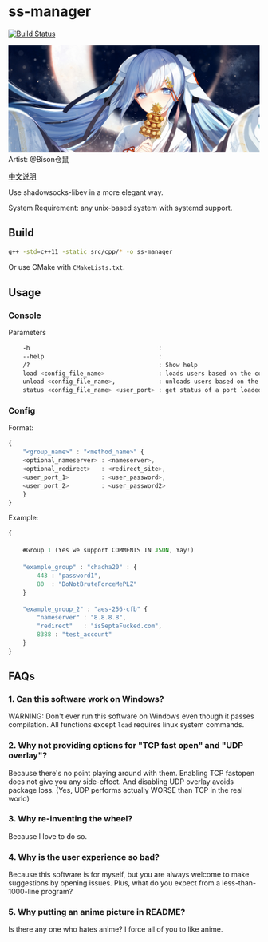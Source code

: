 # ss-manager

[![Build Status](https://travis-ci.org/LBYPatrick/ss-manager.svg?branch=master)](https://travis-ci.org/LBYPatrick/ss-manager)

![README_PIC](./resources/readme_pic.jpg)
Artist: @Bison仓鼠

[中文说明](./README.zhCN.md)

Use shadowsocks-libev in a more elegant way.

System Requirement: any unix-based system with systemd support.

## Build

```bash
g++ -std=c++11 -static src/cpp/* -o ss-manager
```

Or use CMake with ``CMakeLists.txt``.

## Usage

### Console

Parameters
```bash
    -h                                    :
    --help                                :
    /?                                    : Show help
    load <config_file_name>               : loads users based on the config file specified
    unload <config_file_name>,            : unloads users based on the config file specified (Need to load first)
    status <config_file_name> <user_port> : get status of a port loaded with a specific config

```

### Config

Format:

```javascript
{
    "<group_name>" : "<method_name>" {
    <optional_nameserver> : <nameserver>,
    <optional_redirect>   : <redirect_site>,
    <user_port_1>         : <user_password>,
    <user_port_2>         : <user_password2>
    }
}
```

Example:

```javascript
{

    #Group 1 (Yes we support COMMENTS IN JSON, Yay!)

    "example_group" : "chacha20" : {
        443 : "password1",
        80  : "DoNotBruteForceMePLZ"
    }

    "example_group_2" : "aes-256-cfb" {
        "nameserver" : "8.8.8.8",
        "redirect"   : "isSeptaFucked.com",
        8388 : "test_account"
    }
}
```

## FAQs

### 1. Can this software work on Windows?

WARNING: Don't ever run this software on Windows even though it passes compilation. All functions except ``load`` requires linux system commands.

### 2. Why not providing options for "TCP fast open" and "UDP overlay"?

Because there's no point playing around with them. Enabling TCP fastopen does not give you any side-effect. And disabling UDP overlay avoids package loss. (Yes, UDP performs actually WORSE than TCP in the real world)

### 3. Why re-inventing the wheel? 

Because I love to do so.

### 4. Why is the user experience so bad?

Because this software is for myself, but you are always welcome to make suggestions by opening issues. Plus, what do you expect from a less-than-1000-line program?

### 5. Why putting an anime picture in README?

Is there any one who hates anime? I force all of you to like anime.